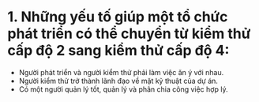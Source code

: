 # 1. Những yếu tố giúp một tổ chức phát triển có thể chuyển từ kiểm thử cấp độ 2 sang kiểm thử cấp độ 4: #
* Người phát triển và người kiểm thử phải làm việc ăn ý với nhau.
* Người kiểm thử trở thành lãnh đạo về mặt kỹ thuật của dự án.
* Có một người quản lý tốt, quản lý và phân chia công việc hợp lý.
